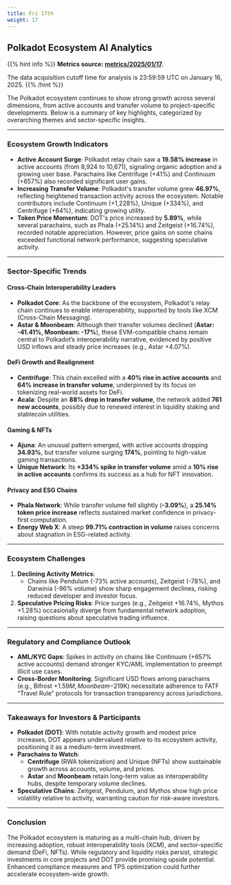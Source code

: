 ```yaml
---
title: Fri 17th
weight: 17
---
```


## **Polkadot Ecosystem AI Analytics**
{{% hint info %}}
**Metrics source: [metrics/2025/01/17](../../../../metrics/2025/01/17).**

The data acquisition cutoff time for analysis is 23:59:59 UTC on January 16, 2025.
{{% /hint %}}

The Polkadot ecosystem continues to show strong growth across several dimensions, from active accounts and transfer volume to project-specific developments. Below is a summary of key highlights, categorized by overarching themes and sector-specific insights.

---

### Ecosystem Growth Indicators
- **Active Account Surge**: Polkadot relay chain saw a **19.58% increase** in active accounts (from 8,924 to 10,671), signaling organic adoption and a growing user base. Parachains like Centrifuge (+41%) and Continuum (+657%) also recorded significant user gains.
- **Increasing Transfer Volume**: Polkadot's transfer volume grew **46.97%**, reflecting heightened transaction activity across the ecosystem. Notable contributors include Continuum (+1,228%), Unique (+334%), and Centrifuge (+64%), indicating growing utility.
- **Token Price Momentum**: DOT's price increased by **5.89%**, while several parachains, such as Phala (+25.14%) and Zeitgeist (+16.74%), recorded notable appreciation. However, price gains on some chains exceeded functional network performance, suggesting speculative activity.

---

### Sector-Specific Trends
#### **Cross-Chain Interoperability Leaders**
- **Polkadot Core**: As the backbone of the ecosystem, Polkadot's relay chain continues to enable interoperability, supported by tools like XCM (Cross-Chain Messaging).
- **Astar & Moonbeam**: Although their transfer volumes declined (**Astar: -41.41%, Moonbeam: -17%**), these EVM-compatible chains remain central to Polkadot’s interoperability narrative, evidenced by positive USD inflows and steady price increases (e.g., Astar +4.07%).

#### **DeFi Growth and Realignment**
- **Centrifuge**: This chain excelled with a **40% rise in active accounts** and **64% increase in transfer volume**, underpinned by its focus on tokenizing real-world assets for DeFi.
- **Acala**: Despite an **88% drop in transfer volume**, the network added **761 new accounts**, possibly due to renewed interest in liquidity staking and stablecoin utilities.

#### **Gaming & NFTs**
- **Ajuna**: An unusual pattern emerged, with active accounts dropping **34.93%**, but transfer volume surging **174%**, pointing to high-value gaming transactions.
- **Unique Network**: Its **+334% spike in transfer volume** amid a **10% rise in active accounts** confirms its success as a hub for NFT innovation.

#### **Privacy and ESG Chains**
- **Phala Network**: While transfer volume fell slightly (**-3.09%**), a **25.14% token price increase** reflects sustained market confidence in privacy-first computation.
- **Energy Web X**: A steep **99.71% contraction in volume** raises concerns about stagnation in ESG-related activity.

---

### Ecosystem Challenges
1. **Declining Activity Metrics**:
   - Chains like Pendulum (-73% active accounts), Zeitgeist (-78%), and Darwinia (-96% volume) show sharp engagement declines, risking reduced developer and investor focus.
2. **Speculative Pricing Risks**: Price surges (e.g., Zeitgeist +16.74%, Mythos +1.28%) occasionally diverge from fundamental network adoption, raising questions about speculative trading influence.

---

### Regulatory and Compliance Outlook
- **AML/KYC Gaps**: Spikes in activity on chains like Continuum (+657% active accounts) demand stronger KYC/AML implementation to preempt illicit use cases.
- **Cross-Border Monitoring**: Significant USD flows among parachains (e.g., Bifrost +$1.59M, Moonbeam -$219K) necessitate adherence to FATF “Travel Rule” protocols for transaction transparency across jurisdictions.

---

### Takeaways for Investors & Participants
- **Polkadot (DOT)**: With notable activity growth and modest price increases, DOT appears undervalued relative to its ecosystem activity, positioning it as a medium-term investment.
- **Parachains to Watch**:
  - **Centrifuge** (RWA tokenization) and Unique (NFTs) show sustainable growth across accounts, volume, and prices.
  - **Astar** and **Moonbeam** retain long-term value as interoperability hubs, despite temporary volume declines.
- **Speculative Chains**: Zeitgeist, Pendulum, and Mythos show high price volatility relative to activity, warranting caution for risk-aware investors.

---

### Conclusion
The Polkadot ecosystem is maturing as a multi-chain hub, driven by increasing adoption, robust interoperability tools (XCM), and sector-specific demand (DeFi, NFTs). While regulatory and liquidity risks persist, strategic investments in core projects and DOT provide promising upside potential. Enhanced compliance measures and TPS optimization could further accelerate ecosystem-wide growth.
